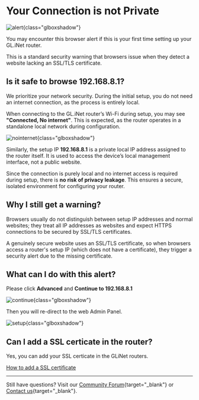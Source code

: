 # Your Connection is not Private

![alert](https://static.gl-inet.com/docs/router/en/4/faq/warning_from_your_browser/alert.jpg){class="glboxshadow"}

You may encounter this browser alert if this is your first time setting up your GL.iNet router.

This is a standard security warning that browsers issue when they detect a website lacking an SSL/TLS certificate.

## Is it safe to browse 192.168.8.1?

We prioritize your network security. During the initial setup, you do not need an internet connection, as the process is entirely local.

When connecting to the GL.iNet router’s Wi-Fi during setup, you may see **"Connected, No internet"**. This is expected, as the router operates in a standalone local network during configuration.

![nointernet](https://static.gl-inet.com/docs/router/en/4/faq/warning_from_your_browser/nointernet.jpg){class="glboxshadow"}

Similarly, the setup IP **192.168.8.1** is a private local IP address assigned to the router itself. It is used to access the device’s local management interface, not a public website. 

Since the connection is purely local and no internet access is required during setup, there is **no risk of privacy leakage**. This ensures a secure, isolated environment for configuring your router.

## Why I still get a warning?

Browsers usually do not distinguish between setup IP addresses and normal websites; they treat all IP addresses as websites and expect HTTPS connections to be secured by SSL/TLS certificates. 

A genuinely secure website uses an SSL/TLS certificate, so when browsers access a router's setup IP (which does not have a certificate), they trigger a security alert due to the missing certificate.

## What can I do with this alert?

Please click **Advanced** and **Continue to 192.168.8.1** 

![continue](https://static.gl-inet.com/docs/router/en/4/faq/warning_from_your_browser/continue.jpg){class="glboxshadow"}

Then you will re-direct to the web Admin Panel.

![setup](https://static.gl-inet.com/docs/router/en/4/faq/warning_from_your_browser/setup.jpg){class="glboxshadow"}

## Can I add a SSL certicate in the router?

Yes, you can add your SSL certicate in the GLiNet routers.

[How to add a SSL certificate](../faq/use_https_for_adh.md)

---

Still have questions? Visit our [Community Forum](https://forum.gl-inet.com){target="_blank"} or [Contact us](https://www.gl-inet.com/contacts/){target="_blank"}.
